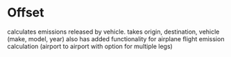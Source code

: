 # Offset

calculates emissions released by vehicle. takes origin, destination, vehicle (make, model, year)
also has added functionality for airplane flight emission calculation (airport to airport with option for multiple legs)
